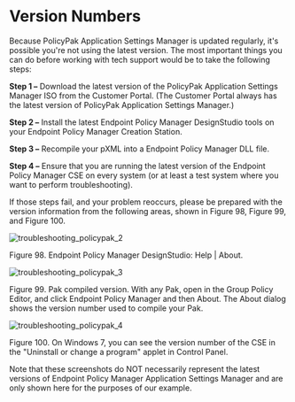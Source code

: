 # Version Numbers

Because PolicyPak Application Settings Manager is updated regularly, it's possible you're not using
the latest version. The most important things you can do before working with tech support would be
to take the following steps:

**Step 1 –** Download the latest version of the PolicyPak Application Settings Manager ISO from the
Customer Portal. (The Customer Portal always has the latest version of PolicyPak Application
Settings Manager.)

**Step 2 –** Install the latest Endpoint Policy Manager DesignStudio tools on your Endpoint Policy
Manager Creation Station.

**Step 3 –** Recompile your pXML into a Endpoint Policy Manager DLL file.

**Step 4 –** Ensure that you are running the latest version of the Endpoint Policy Manager CSE on
every system (or at least a test system where you want to perform troubleshooting).

If those steps fail, and your problem reoccurs, please be prepared with the version information from
the following areas, shown in Figure 98, Figure 99, and Figure 100.

![troubleshooting_policypak_2](/img/product_docs/endpointpolicymanager/troubleshooting/applicationsettings/troubleshooting_endpointpolicymanager_2.webp)

Figure 98. Endpoint Policy Manager DesignStudio: Help | About.

![troubleshooting_policypak_3](/img/product_docs/endpointpolicymanager/troubleshooting/applicationsettings/troubleshooting_endpointpolicymanager_3.webp)

Figure 99. Pak compiled version. With any Pak, open in the Group Policy Editor, and click Endpoint
Policy Manager and then About. The About dialog shows the version number used to compile your Pak.

![troubleshooting_policypak_4](/img/product_docs/endpointpolicymanager/troubleshooting/applicationsettings/troubleshooting_endpointpolicymanager_4.webp)

Figure 100. On Windows 7, you can see the version number of the CSE in the "Uninstall or change a
program" applet in Control Panel.

Note that these screenshots do NOT necessarily represent the latest versions of Endpoint Policy
Manager Application Settings Manager and are only shown here for the purposes of our example.
